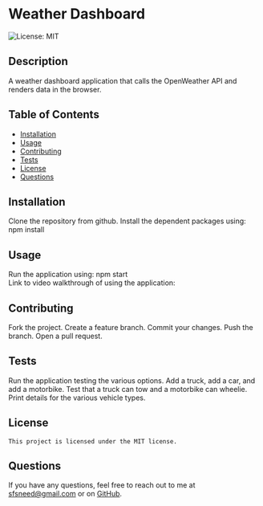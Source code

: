 # Weather Dashboard
  ![License: MIT](https://img.shields.io/badge/License-MIT-yellow.svg)
  ## Description
  A weather dashboard application that calls the OpenWeather API and renders data in the browser.
  ## Table of Contents
  - [Installation](#installation)
  - [Usage](#usage)
  - [Contributing](#contributing)
  - [Tests](#tests)
  - [License](#license)
  - [Questions](#questions)
  ## Installation
  Clone the repository from github.  Install the dependent packages using:  npm install
  ## Usage
  Run the application using:  npm start<br>
  Link to video walkthrough of using the application:  
  ## Contributing
  Fork the project.  Create a feature branch.  Commit your changes.  Push the branch.  Open a pull request.
  ## Tests
  Run the application testing the various options.  Add a truck, add a car, and add a motorbike.  Test that a truck can tow and a motorbike can wheelie.  Print details for the various vehicle types.
  ## License
    This project is licensed under the MIT license.
  ## Questions
  If you have any questions, feel free to reach out to me at [sfsneed@gmail.com](mailto:sfsneed@gmail.com) or on [GitHub](https://github.com/sfsneed70).

